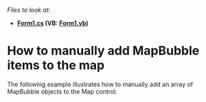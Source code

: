 <!-- default file list -->
*Files to look at*:

* **[Form1.cs](./CS/MapBubbleItem/Form1.cs) (VB: [Form1.vb](./VB/MapBubbleItem/Form1.vb))**
<!-- default file list end -->
# How to manually add MapBubble items to the map


The following example illustrates how to manually add an array of MapBubble objects to the Map control.

<br/>


